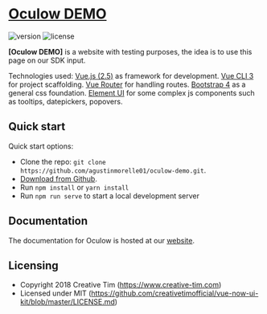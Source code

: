 # [Oculow DEMO](https://)


![version](https://img.shields.io/badge/version-1.0.0-blue.svg) ![license](https://img.shields.io/badge/license-MIT-blue.svg)


**[Oculow DEMO]** is a website with testing purposes, the idea is to
use this page on our SDK input.

Technologies used: 
[Vue.js (2.5)](https://vuejs.org/) as framework for development.
[Vue CLI 3](https://github.com/vuejs/vue-cli) for project scaffolding.
[Vue Router](https://router.vuejs.org/) for handling routes.
[Bootstrap 4](https://getbootstrap.com/docs/4.0/getting-started/introduction/) as a general css foundation.
[Element UI](http://element.eleme.io/#/en-US/component/installation) for some complex js components such as tooltips, datepickers, popovers.


## Quick start

Quick start options:

- Clone the repo: `git clone https://github.com/agustinmorelle01/oculow-demo.git`.
- [Download from Github](https://github.com/creativetimofficial/vue-now-ui-kit/archive/master.zip).
- Run `npm install` or `yarn install`
- Run `npm run serve` to start a local development server


## Documentation
The documentation for Oculow is hosted at our [website](https://www.oculow.com/documentation/index.html).



## Licensing

- Copyright 2018 Creative Tim (https://www.creative-tim.com)
- Licensed under MIT (https://github.com/creativetimofficial/vue-now-ui-kit/blob/master/LICENSE.md)

